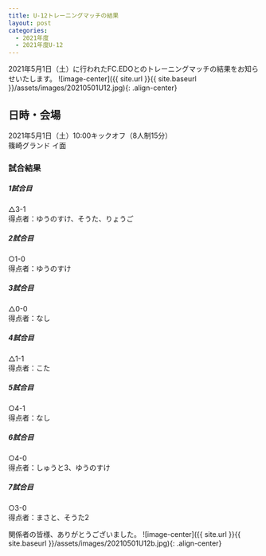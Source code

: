 ```yaml
---
title: U-12トレーニングマッチの結果
layout: post
categories:
  - 2021年度
  - 2021年度U-12
---
```


2021年5月1日（土）に行われたFC.EDOとのトレーニングマッチの結果をお知らせいたします。
![image-center]({{ site.url }}{{ site.baseurl }}/assets/images/20210501U12.jpg){: .align-center}

## 日時・会場

2021年5月1日（土）10:00キックオフ（8人制15分）  
篠崎グランド イ面

### 試合結果

#####  1試合目  
△3-1  
得点者：ゆうのすけ、そうた、りょうご

##### 2試合目  
○1-0  
得点者：ゆうのすけ

##### 3試合目  
△0-0  
得点者：なし

##### 4試合目  
△1-1  
得点者：こた

##### 5試合目
○4-1  
得点者：なし

##### 6試合目  
○4-0    
得点者：しゅうと3、ゆうのすけ

##### 7試合目  
○3-0    
得点者：まさと、そうた2


関係者の皆様、ありがとうございました。
![image-center]({{ site.url }}{{ site.baseurl }}/assets/images/20210501U12b.jpg){: .align-center}
